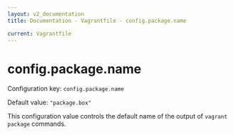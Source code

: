 ```yaml
---
layout: v2_documentation
title: Documentation - Vagrantfile - config.package.name

current: Vagrantfile
---
```

# config.package.name

Configuration key: `config.package.name`

Default value: `"package.box"`

This configuration value controls the default name of the output
of `vagrant package` commands.
